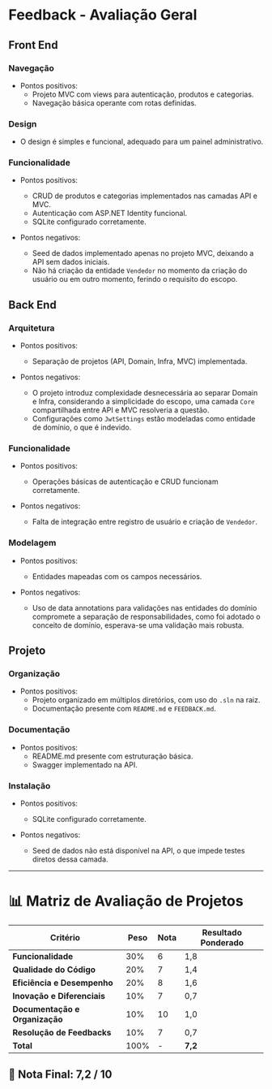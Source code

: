 # Feedback - Avaliação Geral

## Front End

### Navegação
  * Pontos positivos:
    - Projeto MVC com views para autenticação, produtos e categorias.
    - Navegação básica operante com rotas definidas.

### Design
  - O design é simples e funcional, adequado para um painel administrativo.

### Funcionalidade
  * Pontos positivos:
    - CRUD de produtos e categorias implementados nas camadas API e MVC.
    - Autenticação com ASP.NET Identity funcional.
    - SQLite configurado corretamente.

  * Pontos negativos:
    - Seed de dados implementado apenas no projeto MVC, deixando a API sem dados iniciais.
    - Não há criação da entidade `Vendedor` no momento da criação do usuário ou em outro momento, ferindo o requisito do escopo.

## Back End

### Arquitetura
  * Pontos positivos:
    - Separação de projetos (API, Domain, Infra, MVC) implementada.

  * Pontos negativos:
    - O projeto introduz complexidade desnecessária ao separar Domain e Infra, considerando a simplicidade do escopo, uma camada `Core` compartilhada entre API e MVC resolveria a questão.
    - Configurações como `JwtSettings` estão modeladas como entidade de domínio, o que é indevido.

### Funcionalidade
  * Pontos positivos:
    - Operações básicas de autenticação e CRUD funcionam corretamente.
  
  * Pontos negativos:
    - Falta de integração entre registro de usuário e criação de `Vendedor`.

### Modelagem
  * Pontos positivos:
    - Entidades mapeadas com os campos necessários.

  * Pontos negativos:
    - Uso de data annotations para validações nas entidades do domínio compromete a separação de responsabilidades, como foi adotado o conceito de domínio, esperava-se uma validação mais robusta.

## Projeto

### Organização
  * Pontos positivos:
    - Projeto organizado em múltiplos diretórios, com uso do `.sln` na raiz.
    - Documentação presente com `README.md` e `FEEDBACK.md`.

### Documentação
  * Pontos positivos:
    - README.md presente com estruturação básica.
    - Swagger implementado na API.

### Instalação
  * Pontos positivos:
    - SQLite configurado corretamente.

  * Pontos negativos:
    - Seed de dados não está disponível na API, o que impede testes diretos dessa camada.

---

# 📊 Matriz de Avaliação de Projetos

| **Critério**                   | **Peso** | **Nota** | **Resultado Ponderado**                  |
|-------------------------------|----------|----------|------------------------------------------|
| **Funcionalidade**            | 30%      | 6        | 1,8                                      |
| **Qualidade do Código**       | 20%      | 7        | 1,4                                      |
| **Eficiência e Desempenho**   | 20%      | 8        | 1,6                                      |
| **Inovação e Diferenciais**   | 10%      | 7        | 0,7                                      |
| **Documentação e Organização**| 10%      | 10       | 1,0                                      |
| **Resolução de Feedbacks**    | 10%      | 7        | 0,7                                      |
| **Total**                     | 100%     | -        | **7,2**                                  |

## 🎯 **Nota Final: 7,2 / 10**
